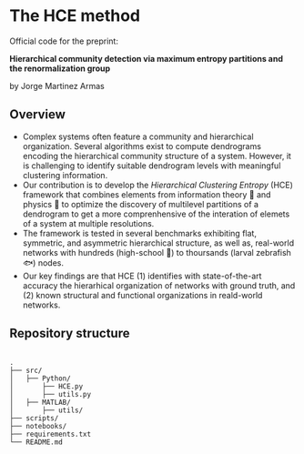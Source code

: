 # The HCE method

Official code for the preprint:

**Hierarchical community detection via maximum entropy partitions and the renormalization group**

by Jorge Martinez Armas

## Overview
- Complex systems often feature a community and hierarchical organization. Several algorithms exist to compute dendrograms encoding the hierarchical community structure of a system. However, it is challenging to identify suitable dendrogram levels with meaningful clustering information.
- Our contribution is to develop the *Hierarchical Clustering Entropy* (HCE) framework that combines elements from information theory :floppy_disk: and physics :rocket: to optimize the discovery of multilevel partitions of a dendrogram to get a more comprenhensive of the interation of elemets of a system at multiple resolutions.
- The framework is tested in several benchmarks exhibiting flat, symmetric, and asymmetric hierarchical structure, as well as, real-world networks with hundreds (high-school :school:) to thoursands (larval zebrafish :fish:) nodes.
- Our key findings are that HCE (1) identifies with state-of-the-art accuracy the hierarhical organization of networks with ground truth, and (2) known structural and functional organizations in reald-world networks.

## Repository structure

<pre lang="markdown"><code>
.
├── src/
│   ├── Python/
│       ├── HCE.py
│       ├── utils.py
│   ├── MATLAB/
│       ├── utils/
├── scripts/
├── notebooks/
├── requirements.txt
└── README.md
</code></pre>

